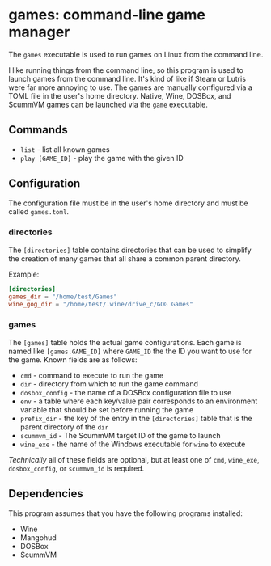 # games: command-line game manager

The `games` executable is used to run games on Linux from the command line.

I like running things from the command line, so this program is used to launch
games from the command line. It's kind of like if Steam or Lutris were far more
annoying to use. The games are manually configured via a TOML file in the
user's home directory. Native, Wine, DOSBox, and ScummVM games can be launched
via the `game` executable.


## Commands

* `list` - list all known games
* `play [GAME_ID]` - play the game with the given ID

## Configuration

The configuration file must be in the user's home directory and must be called
`games.toml`. 

### directories

The `[directories]` table contains directories that can be used to simplify
the creation of many games that all share a common parent directory.

Example:

```toml
[directories]
games_dir = "/home/test/Games"
wine_gog_dir = "/home/test/.wine/drive_c/GOG Games"
```

### games

The `[games]` table holds the actual game configurations. Each game is named
like `[games.GAME_ID]` where `GAME_ID` the the ID you want to use for the game.
Known fields are as follows:

* `cmd` - command to execute to run the game
* `dir` - directory from which to run the game command
* `dosbox_config` - the name of a DOSBox configuration file to use
* `env` - a table where each key/value pair corresponds to an environment
variable that should be set before running the game
* `prefix_dir` - the key of the entry in the `[directories]` table that is the
parent directory of the `dir`
* `scummvm_id` - The ScummVM target ID of the game to launch
* `wine_exe` - the name of the Windows executable for `wine` to execute

_Technically_ all of these fields are optional, but at least one of `cmd`,
`wine_exe`, `dosbox_config`, or `scummvm_id` is required.

## Dependencies

This program assumes that you have the following programs installed:

* Wine
* Mangohud
* DOSBox
* ScummVM

